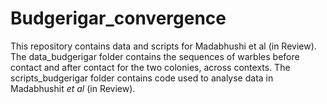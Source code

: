 # Budgerigar_convergence
This repository contains data and scripts for Madabhushi et al (in Review). The data_budgerigar folder contains the sequences of warbles before contact and after contact for the two colonies, across contexts.
The scripts_budgerigar folder contains code used to analyse data in Madabhushit _et al_ (in Review).
